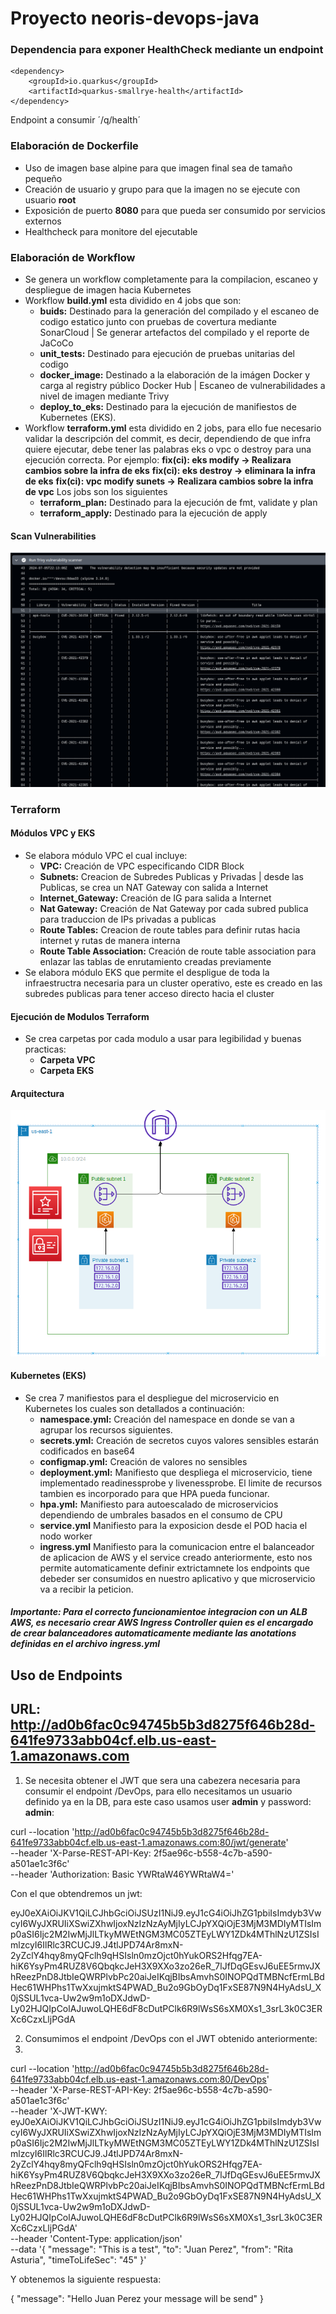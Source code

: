 # Proyecto neoris-devops-java

### Dependencia para exponer HealthCheck mediante un endpoint
~~~
<dependency>
    <groupId>io.quarkus</groupId>
    <artifactId>quarkus-smallrye-health</artifactId>
</dependency>
~~~
Endpoint a consumir ´/q/health´
### Elaboración de Dockerfile
-  Uso de imagen base alpine para que imagen final sea de tamaño pequeño
-  Creación de usuario y grupo para que la imagen no se ejecute con usuario **root**
-  Exposición de puerto **8080** para que pueda ser consumido por servicios externos
-  Healthcheck para monitore del ejecutable

### Elaboración de Workflow
- Se genera un workflow completamente para la compilacion, escaneo y despliegue de imagen hacia Kubernetes
- Workflow **build.yml** esta dividido en 4 jobs que son:
    - **buids:**  Destinado para la generación del compilado y el escaneo de codigo estatico junto con pruebas de covertura mediante SonarCloud | Se generar artefactos del compilado y el reporte de JaCoCo
    - **unit_tests:** Destinado para ejecución de pruebas unitarias del codigo
    - **docker_image:** Destinado a la elaboración de la imágen Docker y carga al registry público Docker Hub | Escaneo de vulnerabilidades a nivel de imagen mediante Trivy
    - **deploy_to_eks:** Destinado para la ejecución de manifiestos de Kubernetes (EKS).
- Workflow **terraform.yml** esta dividido en 2 jobs, para ello fue necesario validar la descripción del commit, es decir, dependiendo de que infra quiere ejecutar, debe tener las palabras eks o vpc o destroy para una ejecución correcta. Por ejemplo: 
**fix(ci): eks modify -> Realizara cambios sobre la infra de eks**
**fix(ci): eks destroy -> eliminara la infra de eks**
**fix(ci): vpc modify sunets -> Realizara cambios sobre la infra de vpc**
Los jobs son los siguientes
    -   **terraform_plan:** Destinado para la ejecución de fmt, validate y plan
    -   **terraform_apply:** Destinado para la ejecución de apply

#### Scan Vulnerabilities

![ScanVulnerabilities](./img/ScanVulnerabilities.png)

### Terraform
#### Módulos VPC y EKS
- Se elabora módulo VPC el cual incluye:
    - **VPC:** Creación de VPC especificando CIDR Block
    - **Subnets:** Creacion de Subredes Publicas y Privadas | desde las Publicas, se crea un NAT Gateway con salida a Internet
    - **Internet_Gateway:** Creación de IG para salida a Internet
    - **Nat Gateway:** Creación de Nat Gateway por cada subred publica para traduccion de IPs privadas a publicas
    - **Route Tables:** Creacion de route tables para definir rutas hacia internet y rutas de manera interna
    - **Route Table Association:** Creación de route table association para enlazar las tablas de enrutamiento creadas previamente
- Se elabora módulo EKS que permite el despligue de toda la infraestructra necesaria para un cluster operativo, este es creado en las subredes publicas para tener acceso directo hacia el cluster
#### Ejecución de Modulos Terraform
- Se crea carpetas por cada modulo a usar para legibilidad y buenas practicas:
    - **Carpeta VPC**
    - **Carpeta EKS**
#### Arquitectura

![Arquitectura](./img/Arquitectura.png)

#### Kubernetes (EKS)
- Se crea 7 manifiestos para el despliegue del microservicio en Kubernetes los cuales son detallados a continuación:
    - **namespace.yml:** Creación del namespace en donde se van a agrupar los recursos siguientes.
    - **secrets.yml:** Creación de secretos cuyos valores sensibles estarán codificados en base64
    - **configmap.yml:** Creación de valores no sensibles
    - **deployment.yml:** Manifiesto que despliega el microservicio, tiene implementado readinessprobe y livenessprobe. El limite de recursos tambien es incorporado para que HPA pueda funcionar.
    - **hpa.yml:** Manifiesto para autoescalado de microservicios dependiendo de umbrales basados en el consumo de CPU
    - **service.yml** Manifiesto para la exposicion desde el POD hacia el nodo worker
    - **ingress.yml** Manifiesto para la comunicacion entre el balanceador de aplicacion de AWS y el service creado anteriormente, esto nos permite automaticamente definir extrictamnete los endpoints que debeder ser consumidos en nuestro aplicativo y que microservicio va a recibir la peticion.

##### Importante: Para el correcto funcionamientoe integracion con un ALB AWS, es necesario crear AWS Ingress Controller quien es el encargado de crear balanceadores automaticamente mediante las anotations definidas en el archivo ingress.yml
####

## Uso de Endpoints

## URL: http://ad0b6fac0c94745b5b3d8275f646b28d-641fe9733abb04cf.elb.us-east-1.amazonaws.com

1. Se necesita obtener el JWT que sera una cabezera necesaria para consumir el endpoint /DevOps, para ello necesitamos un usuario definido ya en la DB, para este caso usamos user **admin** y password: **admin**:

curl --location 'http://ad0b6fac0c94745b5b3d8275f646b28d-641fe9733abb04cf.elb.us-east-1.amazonaws.com:80/jwt/generate' \
--header 'X-Parse-REST-API-Key: 2f5ae96c-b558-4c7b-a590-a501ae1c3f6c' \
--header 'Authorization: Basic YWRtaW46YWRtaW4='

Con el que obtendremos un jwt:

eyJ0eXAiOiJKV1QiLCJhbGciOiJSUzI1NiJ9.eyJ1cG4iOiJhZG1pbiIsImdyb3VwcyI6WyJXRUIiXSwiZXhwIjoxNzIzNzAyMjIyLCJpYXQiOjE3MjM3MDIyMTIsImp0aSI6Ijc2M2IwMjJlLTkyMWEtNGM3MC05ZTEyLWY1ZDk4MThlNzU1ZSIsImlzcyI6IlRlc3RCUCJ9.J4tlJPD74Ar8mxN-2yZclY4hqy8myQFclh9qHSIsln0mzOjct0hYukORS2Hfqg7EA-hiK6YsyPm4RUZ8V6QbqkcJeH3X9XXo3zo26eR_7lJfDqGEsvJ6uEE5rmvJXhReezPnD8JtbIeQWRPlvbPc20aiJeIKqjBIbsAmvhS0INOPQdTMBNcfErmLBdHec61WHPhs1TwXxujmktS4PWAD_Bu2o9GbOyDq1FxSE87N9N4HyAdsU_X0jSSUL1vca-Uw2w9m1oDXJdwD-Ly02HJQIpColAJuwoLQHE6dF8cDutPClk6R9lWsS6sXM0Xs1_3srL3k0C3ERXc6CzxLljPGdA

2. Consumimos el endpoint /DevOps con el JWT obtenido anteriormente:
3. 
curl --location 'http://ad0b6fac0c94745b5b3d8275f646b28d-641fe9733abb04cf.elb.us-east-1.amazonaws.com:80/DevOps' \
--header 'X-Parse-REST-API-Key: 2f5ae96c-b558-4c7b-a590-a501ae1c3f6c' \
--header 'X-JWT-KWY: eyJ0eXAiOiJKV1QiLCJhbGciOiJSUzI1NiJ9.eyJ1cG4iOiJhZG1pbiIsImdyb3VwcyI6WyJXRUIiXSwiZXhwIjoxNzIzNzAyMjIyLCJpYXQiOjE3MjM3MDIyMTIsImp0aSI6Ijc2M2IwMjJlLTkyMWEtNGM3MC05ZTEyLWY1ZDk4MThlNzU1ZSIsImlzcyI6IlRlc3RCUCJ9.J4tlJPD74Ar8mxN-2yZclY4hqy8myQFclh9qHSIsln0mzOjct0hYukORS2Hfqg7EA-hiK6YsyPm4RUZ8V6QbqkcJeH3X9XXo3zo26eR_7lJfDqGEsvJ6uEE5rmvJXhReezPnD8JtbIeQWRPlvbPc20aiJeIKqjBIbsAmvhS0INOPQdTMBNcfErmLBdHec61WHPhs1TwXxujmktS4PWAD_Bu2o9GbOyDq1FxSE87N9N4HyAdsU_X0jSSUL1vca-Uw2w9m1oDXJdwD-Ly02HJQIpColAJuwoLQHE6dF8cDutPClk6R9lWsS6sXM0Xs1_3srL3k0C3ERXc6CzxLljPGdA' \
--header 'Content-Type: application/json' \
--data '{
    "message": "This is a test",
    "to": "Juan Perez",
    "from": "Rita Asturia",
    "timeToLifeSec": "45"
}'

Y obtenemos la siguiente respuesta:

{
    "message": "Hello Juan Perez your message will be send"
}